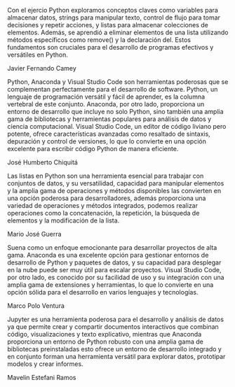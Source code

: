 Con el ejercio Python exploramos conceptos claves como variables para almacenar datos, strings para manipular texto, control de flujo para tomar decisiones y repetir acciones, y listas para almacenar colecciones de elementos. Además, se aprendió a eliminar elementos de una lista utilizando métodos específicos como remove() y la declaración del. Estos fundamentos son cruciales para el desarrollo de programas efectivos y versátiles en Python.

Javier Fernando Camey

Python, Anaconda y Visual Studio Code son herramientas poderosas que se complementan perfectamente para el desarrollo de software. Python, un lenguaje de programación versátil y fácil de aprender, es la columna vertebral de este conjunto. Anaconda, por otro lado, proporciona un entorno de desarrollo que incluye no solo Python, sino también una amplia gama de bibliotecas y herramientas populares para análisis de datos y ciencia computacional. Visual Studio Code, un editor de código liviano pero potente, ofrece características avanzadas como resaltado de sintaxis, depuración y control de versiones, lo que lo convierte en una opción excelente para escribir código Python de manera eficiente.

José Humberto Chiquitá

Las listas en Python son una herramienta esencial para trabajar con conjuntos de datos, y su versatilidad, capacidad para manipular elementos y la amplia gama de operaciones y métodos disponibles las convierten en una opción poderosa para desarrolladores, además proporciona una variedad de operaciones y métodos integrados, podemos realizar operaciones como la concatenación, la repetición, la búsqueda de elementos y la modificación de la lista.

Mario José Guerra

Suena como un enfoque emocionante para desarrollar proyectos de alta gama. Anaconda es una excelente opción para gestionar entornos de desarrollo de Python y paquetes de datos, y su capacidad para desplegar en la nube puede ser muy útil para escalar proyectos. Visual Studio Code, por otro lado, es conocido por su facilidad de uso y su integración con una amplia gama de extensiones y herramientas, lo que lo convierte en una opción sólida para el desarrollo en varios lenguajes y tecnologías.

Marco Polo Ventura

Jupyter es una herramienta poderosa para el desarrollo y análisis de datos ya que permite crear y compartir documentos interactivos que combinan código, visualizaciones y texto explicativo, mientras que Anaconda proporciona un entorno de Python robusto con una amplia gama de bibliotecas preinstaladas esto ofrece un entorno de desarrollo integrado y en conjunto forman una herramienta versátil para explorar datos, prototipar modelos y crear informes.

Mavelin Estefani Ramos
